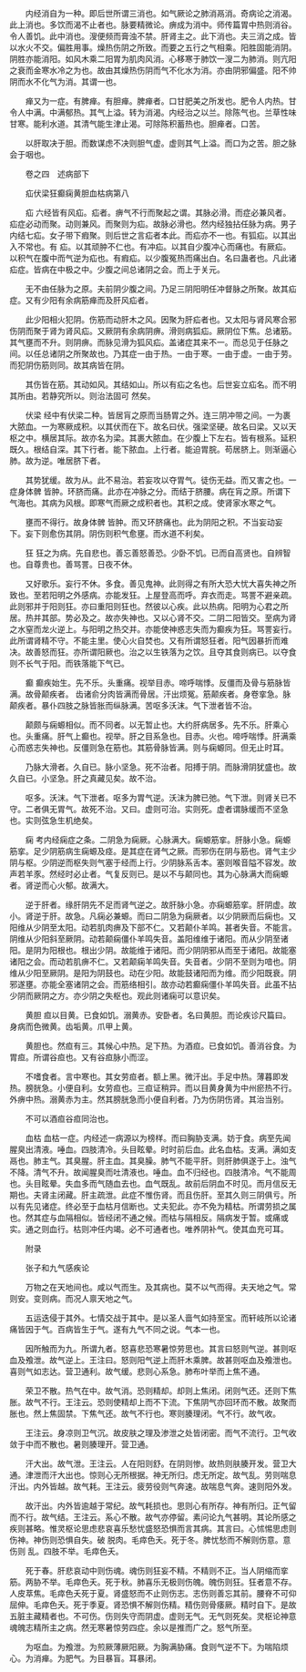 <!-- { "loadSidebar": true } -->
　　内经消自为一种。即后世所谓三消也。如气厥论之肺消鬲消。奇病论之消渴。此上消也。多饮而渴不止者也。脉要精微论。痹成为消中。师传篇胃中热则消谷。令人善饥。此中消也。溲便频而膏浊不禁。肝肾主之。此下消也。夫三消之成。皆以水火不交。偏胜用事。燥热伤阴之所致。而要之五行之气相乘。阳胜固能消阴。阴胜亦能消阳。如风木乘二阳胃为肌肉风消。心移寒于肺饮一溲二为肺消。则亢阳之衰而金寒水冷之为也。故由其燥热伤阴而气不化水为消。亦由阴邪偏盛。阳不帅阴而水不化气为消。其谓一也。

　　瘅又为一症。有脾瘅。有胆瘅。脾瘅者。口甘肥美之所发也。肥令人内热。甘令人中满。中满郁热。其气上溢。转为消渴。内经治之以兰。除陈气也。兰草性味甘寒。能利水道。其清气能生津止渴。可除陈积蓄热也。胆瘅者。口苦。

　　以肝取决于胆。而数谋虑不决则胆气虚。虚则其气上溢。而口为之苦。胆之脉会于咽也。

　　卷之四　述病部下

　　疝伏梁狂癫痫黄胆血枯病第八

　　疝 六经皆有风疝。疝者。痹气不行而聚起之谓。其脉必滑。而症必兼风者。疝症必动而聚。动则兼风。而聚则为疝。故脉必滑也。然内经独拈任脉为病。男子内结七疝。女子带下瘕聚。则后世之言疝者本此。而疝亦不一也。有狐疝。以其出入不常也。有 疝。以其顽肿不仁也。有冲疝。以其自少腹冲心而痛也。有厥疝。以积气在腹中而气逆为疝也。有瘕疝。以少腹冤热而痛出白。名曰蛊者也。凡此诸疝症。皆病在中极之中。少腹之间总诸阴之会。而上于关元。

　　无不由任脉为之原。夫前阴少腹之间。乃足三阴阳明任冲督脉之所聚。故其疝症。又有少阳有余病筋瘅而及肝风疝者。

　　此少阳相火犯阴。伤筋而动肝木之风。因聚为肝疝者也。又太阳与肾风寒合邪伤阴而聚于肾为肾风疝。又厥阴有余病阴痹。滑则病狐疝。厥阴位下焦。总诸筋。其气壅而不升。则阴痹。而脉见滑为狐风疝。盖诸症其来不一。而总见于任脉之间。以任总诸阴之所聚故也。乃其症一由于热。一由于寒。一由于虚。一由于劳。而犯阴伤筋则同。故其病皆在阴。

　　其伤皆在筋。其动如风。其结如山。所以有疝之名也。后世妄立疝名。而不明其所由。若静究所以。则治法固可 然矣。

　　伏梁 经中有伏梁二种。皆居肓之原而当肠胃之外。连三阴冲带之间。一为裹大脓血。一为寒厥成积。以其伏而在下。故名曰伏。强梁坚硬。故名曰梁。又以天枢之中。横居其际。故亦名为梁。其裹大脓血。在少腹上下左右。皆有根系。延积既久。根结自深。其下行者。能下脓血。上行者。能迫胃脘。苟居脐上。则渐逼心肺。故为逆。唯居脐下者。

　　其势犹缓。故为从。此不易治。若妄攻以夺胃气。徒伤无益。而又害之也。一症身体髀 皆肿。环脐而痛。此亦在冲脉之分。而结于脐腰。病在肓之原。所谓下气海也。其病为风根。即寒气而厥之成积者也。其积之成。使肾家水寒之气。

　　壅而不得行。故身体髀 皆肿。而又环脐痛也。此为阴阳之积。不当妄动妄下。妄下则愈伤其阴。阴伤则积气愈壅。而水道不利矣。

　　狂 狂之为病。先自悲也。善忘善怒善恐。少卧不饥。已而自高贤也。自辨智也。自尊贵也。善骂詈。日夜不休。

　　又好歌乐。妄行不休。多食。善见鬼神。此则得之有所大恐大忧大喜失神之所致也。至若阳明之外感病。亦能发狂。上屋登高而呼。弃衣而走。骂詈不避亲疏。此则邪并于阳则狂。亦曰重阳则狂也。然彼以心疾。此以热病。阳明为心君之所居。热并其部。势必及之。故亦失神也。又以心肾不交。二阴二阳皆交。至病为肾之水窒而龙火逆上。与阳明之热交并。亦能使神惑志失而为癫疾为狂。骂詈妄行。此所谓肾精不守。不能主里。使心火自焚也。又有所谓怒狂者。阳气因暴折而难决。故善怒而狂。亦所谓阳厥也。治之以生铁落为之饮。且夺其食则病已。以夺食则不长气于阳。而铁落能下气已。

　　癫 癫疾始生。先不乐。头重痛。视举目赤。啼呼喘悸。反僵而及骨与筋脉皆满。故骨颠疾者。 齿诸俞分肉皆满而骨居。汗出烦冤。筋颠疾者。身卷挛急。脉颠疾者。暴仆四肢之脉皆胀而纵脉满。苦呕多沃沫。气下泄者皆不治。

　　颠颇与痫螈相似。而不同者。以无暂止也。大约肝病居多。先不乐。肝乘心也。头重痛。肝气上癫也。视举。肝之目系急也。目赤。火也。啼呼喘悸。肝满乘心而惑志失神也。反僵则急在筋也。其筋骨脉皆满。则与痫螈同。但无止时耳。

　　乃脉大滑者。久自已。脉小坚急。死不治者。阳搏于阴。而脉滑阴犹盛也。故久自已。小坚急。肝之真藏见矣。故不治。

　　呕多。沃沫。气下泄者。呕多为胃气逆。沃沫为脾已弛。气下泄。则肾关已不守。二者俱无胃气。故死不治。又曰。虚则可治。实则死。虚者谓脉缓而不坚急也。实则弦急生机绝矣。

　　痫 考内经痫症之条。二阴急为痫厥。心脉满大。痫螈筋挛。肝脉小急。痫螈筋挛。足少阴筋病生痫螈及痉。是其症在肾气之厥。而邪伤在阴与筋也。肾气主少阴与枢。少阴逆而枢失则气塞于经而上行。少阴脉系舌本。塞则喉音隘不容发。故声若羊豕。然经时必止者。气复反则已。是以不与颠同也。其为心脉满大而痫螈者。肾逆而心火郁。故满大。

　　逆于肝者。缘肝阴先不足而肾气逆之。故肝脉小急。亦痫螈筋挛。肝阴虚。故小。肾逆于肝。故急。凡痫必兼螈。而曰二阴急为痫厥者。以少阴厥而后痫也。又阳维从少阴至太阳。动若肌肉痹及下部不仁。又若颠仆羊鸣。甚者失音。不能言。阴维从少阳斜至厥阴。动若颠痫僵仆羊鸣失音。盖阳维维于诸阳。而从少阴至诸阳。是阴为阳根也。根出少阴。故能维于诸阳。而少阴阴邪从而至于诸阳。故能塞诸阳之会。而动若肌痹不仁。又若颠痫羊鸣失音。失音者。少阴不至则为喑也。阴维从少阳至厥阴。是阳为阴鼓也。动在少阳。故能鼓诸阳而为维。而少阳既衰。阴邪遂壅。亦能全塞诸阴之会。而筋络相引。故亦动若癫痫僵仆羊鸣失音。此虽不拈少阴而厥阴之方。亦少阴之失枢也。观此则诸痫可以意识矣。

　　黄胆 疸以目黄。已食如饥。溺黄赤。安卧者。名曰黄胆。而论疾诊尺篇曰。身病而色微黄。齿垢黄。爪甲上黄。

　　黄胆也。然疸有三。其候心中热。足下热。为酒疸。已食如饥。善消谷食。为胃疸。所谓谷疸也。又有谷疸脉小而涩。

　　不嗜食者。言中寒也。其女劳疸者。额上黑。微汗出。手足中热。薄暮即发热。膀胱急。小便自利。女劳疸也。三疸证稍异。而以目黄身黄为中州瘀热不行。外痹中热。溺黄赤为主。然其膀胱急而小便自利者。乃为伤阴伤肾。其治当别。

　　不可以酒疸谷疸同治也。

　　血枯 血枯一症。内经述一病源以为榜样。而曰胸胁支满。妨于食。病至先闻腥臭出清液。唾血。四肢清冷。头目眩晕。时时前后血。此名血枯。支满。满如支鬲也。肺主气。其臭腥。肝主血。其臭臊。肺气不能平肝。则肝肺俱遂于上。浊气不降。清气不升。故闻腥臭而吐清液也。唾血。血不归经也。四肢清冷。气不能周也。头目眩晕。失血多而气随血去也。血气既乱。故前后阴血不时见。而月信反无期也。夫肾主闭藏。肝主疏泄。此症不惟伤肾。而且伤肝。至其久则三阴俱亏。所以有先见诸症。终必至于血枯月信断也。丈夫犯此。亦不免为精枯。所谓劳损之属也。然其症与血隔相似。皆经闭不通之候。而枯与隔相反。隔病发于暂。或痛或实。通之则血行。枯则冲任内竭。必不可通者也。唯养阴补气。使其血充可耳。

　　附录

　　张子和九气感疾论

　　万物之在天地间也。咸以气而生。及其病也。莫不以气而得。夫天地之气。常则安。变则病。而况人禀天地之气。

　　五运迭侵于其外。七情交战于其中。是以圣人啬气如持至宝。而轩岐所以论诸痛皆因于气。百病皆生于气。遂有九气不同之说。气本一也。

　　因所触而为九。所谓九者。怒喜悲恐寒暑惊劳思也。其言曰怒则气逆。甚则呕血及飧泄。故气逆上。王注曰。怒则阳气逆上而肝木乘脾。故甚则呕血及飧泄也。喜则气如志达。营卫通利。故气缓。悲则心系急。肺布叶举而上焦不通。

　　荣卫不散。热气在中。故气消。恐则精却。却则上焦闭。闭则气还。还则下焦胀。故气不行。王注云。恐则使精却上而不下流。下焦阴气亦回环而不散。故聚而胀也。然上焦固禁。下焦气还。故气不行也。寒则腠理闭。气不行。故气收。

　　王注云。身凉则卫气沉。故皮肤之理及渗泄之处皆闭密。而气不流行。卫气收敛于中而不散也。暑则腠理开。营卫通。

　　汗大出。故气泄。王注云。人在阳则舒。在阴则惨。故热则肤腠开发。营卫大通。津泄而汗大出也。惊则心无所根据。神无所归。虑无所定。故气乱。劳则喘息汗出。内外皆越。故气耗。王注云。疲劳役则气奔速。故喘息气奔。速则阳外发。

　　故汗出。内外皆逾越于常纪。故气耗损也。思则心有所存。神有所归。正气留而不行。故气结。王注云。系心不散。故气亦停留。素问论九气甚明。其论所感之疾则甚略。惟灵枢论思虑悲哀喜乐愁忧盛怒恐惧而言其病。其言曰。心怵惕思虑则伤神。神伤则恐惧自失。破 脱肉。毛瘁色夭。死于冬。脾忧愁而不解则伤意。意伤则 乱。四肢不举。毛瘁色夭。

　　死于春。肝悲哀动中则伤魂。魂伤则狂妄不精。不精则不正。当人阴缩而挛筋。两胁不举。毛瘁色夭。死于秋。肺喜乐无极则伤魄。魄伤则狂。狂者意不存。人皮萃焦。毛瘁色夭死于夏。肾盛怒而不止则伤志。志伤则善忘其前。腰脊不可仰屈伸。毛瘁色夭。死于季夏。肾恐惧不解则伤精。精伤则骨痿厥。精时自下。是故五脏主藏精者也。不可伤。伤则失守而阴虚。虚则无气。无气则死矣。灵枢论神意魂魄志精所主之病。然无寒暑惊劳四症。余以是推而广之。怒气所至。

　　为呕血。为飧泄。为煎厥薄厥阳厥。为胸满胁痛。食则气逆不下。为喘陷烦心。为消瘅。为肥气。为目暴盲。耳暴闭。

